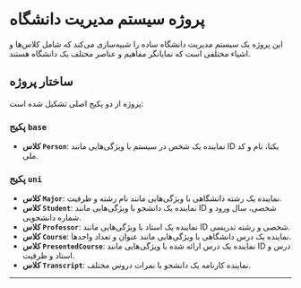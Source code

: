 # پروژه سیستم مدیریت دانشگاه

این پروژه یک سیستم مدیریت دانشگاه ساده را شبیه‌سازی می‌کند که شامل کلاس‌ها و اشیاء مختلفی است که نمایانگر مفاهیم و عناصر مختلف یک دانشگاه هستند.

## ساختار پروژه

پروژه از دو پکیج اصلی تشکیل شده است:

### پکیج `base`

- **کلاس `Person`**: نماینده یک شخص در سیستم با ویژگی‌هایی مانند ID یکتا، نام و کد ملی.

### پکیج `uni`

- **کلاس `Major`**: نماینده یک رشته دانشگاهی با ویژگی‌هایی مانند نام رشته و ظرفیت.
- **کلاس `Student`**: نماینده یک دانشجو با ویژگی‌هایی مانند ID شخصی، سال ورود و شماره دانشجویی.
- **کلاس `Professor`**: نماینده یک استاد با ویژگی‌هایی مانند ID شخصی و رشته تدریسی.
- **کلاس `Course`**: نماینده یک درس دانشگاهی با ویژگی‌هایی مانند عنوان و تعداد واحدها.
- **کلاس `PresentedCourse`**: نماینده یک درس ارائه شده با ویژگی‌هایی مانند ID درس و استاد و ظرفیت.
- **کلاس `Transcript`**: نماینده کارنامه یک دانشجو با نمرات دروس مختلف.





---
